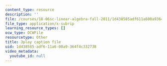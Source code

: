 ```yaml
---
content_type: resource
description: ''
file: /courses/18-06sc-linear-algebra-fall-2011/1d438585adf611a600a9364f4c332738_osh80YCg_GM.srt
file_type: application/x-subrip
learning_resource_types: []
ocw_type: OCWFile
resourcetype: Other
title: 3play caption file
uid: 1d438585-adf6-11a6-00a9-364f4c332738
video_metadata:
  youtube_id: null
---
```

